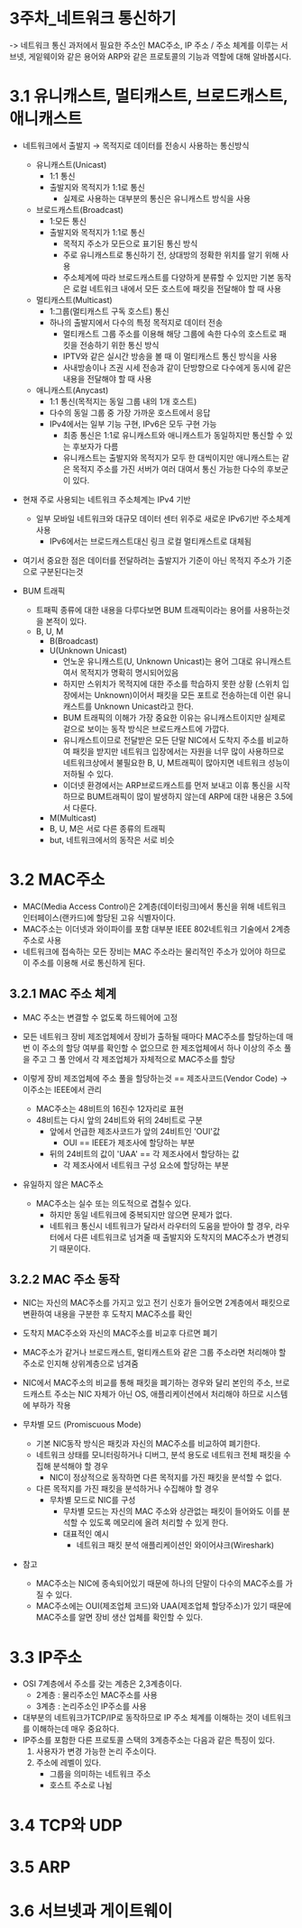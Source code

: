 # 3주차_네트워크 통신하기

-> 네트워크 통신 과저에서 필요한 주소인 MAC주소, IP 주소 / 주소 체계를 이루는 서브넷, 게잍웨이와 같은 용어와 ARP와 같은 프로토콜의 기능과 역할에 대해 알바봅시다.

# 3.1 유니캐스트, 멀티캐스트, 브로드캐스트, 애니캐스트

- 네트워크에서 출발지 → 목적지로 데이터를 전송시 사용하는 통신방식
    - 유니캐스트(Unicast)
        - 1:1 통신
        - 출발지와 목적지가 1:1로 통신
            - 실제로 사용하는 대부분의 통신은 유니캐스트 방식을 사용
    - 브로드캐스트(Broadcast)
        - 1:모든 통신
        - 출발지와 목적지가 1:1로 통신
            - 목적지 주소가 모든으로 표기된 통신 방식
            - 주로 유니캐스트로 통신하기 전, 상대방의 정확한 위치를 알기 위해 사용
            - 주소체계에 따라 브로드캐스트를 다양하게 분류할 수 있지만 기본 동작은 로컬 네트워크 내에서 모든 호스트에 패킷을 전달해야 할 때 사용
    - 멀티캐스트(Multicast)
        - 1:그룹(멀티캐스트 구독 호스트) 통신
        - 하나의 출발지에서 다수의 특정 목적지로 데이터 전송
            - 멀티캐스트 그룹 주소를 이용해 해당 그룹에 속한 다수의 호스트로 패킷을 전송하기 위한 통신 방식
            - IPTV와 같은 실시간 방송을 볼 때 이 멀티캐스트 통신 방식을 사용
            - 사내방송이나 즈권 시세 전송과 같이 단방향으로 다수에게 동시에 같은 내용을 전달해야 할 때 사용
    - 애니캐스트(Anycast)
        - 1:1 통신(목적지는 동일 그룹 내의 1개 호스트)
        - 다수의 동일 그룹 중 가장 가까운 호스트에서 응답
        - IPv4에서는 일부 기능 구현, IPv6은 모두 구현 가능
            - 최종 통신은 1:1로 유니캐스트와 애니캐스트가 동일하지만 통신할 수 있는 후보자가 다름
            - 유니캐스트는 출발지와 목적지가 모두 한 대씩이지만 애니캐스트는 같은 목적지 주소를 가진 서버가 여러 대여서 통신 가능한 다수의 후보군이 있다.
- 현재 주로 사용되는 네트워크 주소체계는 IPv4 기반
    - 일부 모바일 네트워크와 대규모 데이터 센터 위주로 새로운 IPv6기반 주소체계 사용
        - IPv6에서는 브로드캐스트대신 링크 로컬 멀티캐스트로 대체됨
- 여기서 중요한 점은 데이터를 전달하려는 출발지가 기준이 아닌 목적지 주소가 기준으로 구분된다는것


- BUM 트래픽
    - 트패픽 종류에 대한 내용을 다루다보면 BUM 트래픽이라는 용어를 사용하는것을 본적이 있다.
    - B, U, M
        - B(Broadcast)
        - U(Unknown Unicast)
            - 언노운 유니캐스트(U, Unknown Unicast)는 용어 그대로 유니캐스트여서 목적지가 명확히 명시되어있음
            - 하지만 스위치가 목적지에 대한 주소를 학습하지 못한 상황 (스위치 입장에서는 Unknown)이어서 패킷을 모든 포트로 전송하는데 이런 유니캐스트를 Unknown Unicast라고 한다.
            - BUM 트래픽의 이해가 가장 중요한 이유는 유니캐스트이지만 실제로 겉으로 보이는 동작 방식은 브로드캐스트에 가깝다.
            - 유니캐스트이므로 전달받은 모든 단말 NIC에서 도착지 주소를 비교하여 패킷을 받지만 네트워크 입장에서는 자원을 너무 많이 사용하므로 네트워크상에서 불필요한 B, U, M트래픽이 많아지면 네트워크 성능이 저하될 수 있다.
            - 이더넷 환경에서는 ARP브로드캐스트를 먼저 보내고 이휴 통신을 시작하므로 BUM트래픽이 많이 발생하지 않는데 ARP에 대한 내용은 3.5에서 다룬다.
        - M(Multicast)
        - B, U, M은 서로 다른 종류의 트래픽
        - but, 네트워크에서의 동작은 서로 비슷 

# 3.2 MAC주소

- MAC(Media Access Control)은 2계층(데이터링크)에서 통신을 위해 네트워크 인터페이스(랜카드)에 할당된 고유 식별자이다.
- MAC주소는 이더넷과 와이파이를 포함 대부분 IEEE 802네트워크 기술에서 2계층 주소로 사용
- 네트워크에 접속하는 모든 장비는 MAC 주소라는 물리적인 주소가 있어야 하므로 이 주소를 이용해 서로 통신하게 된다.

## 3.2.1 MAC 주소 체계

- MAC 주소는 변결할 수 없도록 하드웨어에 고정
- 모든 네트워크 장비 제조업체에서 장비가 출하될 때마다 MAC주소를 할당하는데 매번 이 주소의 할당 여부를 확인할 수 없으므로 한 제조업체에서 하나 이상의 주소 풀을 주고 그 풀 안에서 각 제조업체가 자체적으로 MAC주소를 할당
- 이렇게 장비 제조업체에 주소 풀을 할당하는것 == 제조사코드(Vendor Code) → 이주소는 IEEE에서 관리
    - MAC주소는 48비트의 16진수 12자리로 표현
    - 48비트는 다시 앞의 24비트와 뒤의 24비트로 구분
        - 앞에서 언급한 제조사코드가 앞의 24비트인 'OUI'값
            - OUI == IEEE가 제조사에 할당하는 부분
        - 뒤의 24비트의 값이 'UAA' == 각 제조사에서 할당하는 값
            - 각 제조사에서 네트워크 구성 요소에 할당하는 부분
        
        
- 유일하지 않은 MAC주소
    - MAC주소는 실수 또는 의도적으로 겹칠수 있다.
        - 하지만 동일 네트워크에 중복되지만 않으면 문제가 없다.
        - 네트워크 통신시 네트워크가 달라서 라우터의 도움을 받아야 할 경우, 라우터에서 다른 네트워크로 넘겨줄 때 출발지와 도착지의 MAC주소가 변경되기 때문이다.

## 3.2.2 MAC 주소 동작

- NIC는 자신의 MAC주소를 가지고 있고 전기 신호가 들어오면 2계층에서 패킷으로 변환하여 내용을 구분한 후 도착지 MAC주소를 확인
- 도착지 MAC주소와 자신의 MAC주소를 비교후 다르면 폐기
- MAC주소가 같거나 브로드캐스트, 멀티캐스트와 같은 그룹 주소라면 처리해야 할 주소로 인지해 상위계층으로 넘겨줌


- NIC에서 MAC주소의 비교를 통해 패킷을 폐기하는 경우와 달리 본인의 주소, 브로드캐스트 주소는 NIC 자체가 아닌 OS, 애플리케이션에서 처리해야 하므로 시스템에 부하가 작용
- 무차별 모드 (Promiscuous Mode)
    - 기본 NIC동작 방식은 패킷과 자신의 MAC주소를 비교하여 폐기한다.
    - 네트워크 상태를 모니터링하거나 디버그, 분석 용도로 네트워크 전체 패킷을 수집해 분석해야 할 경우
        - NIC이 정상적으로 동작하면 다른 목적지를 가진 패킷을 분석할 수 없다.
    - 다른 목적지를 가진 패킷을 분석하거나 수집해야 할 경우
        - 무차별 모드로 NIC를 구성
            - 무차별 모드는 자신의 MAC 주소와 상관없는 패킷이 들어와도 이를 분석할 수 있도록 메모리에 올려 처리할 수 있게 한다.
            - 대표적인 예시
                - 네트워크 패킷 분석 애플리케이션인 와이어샤크(Wireshark)
- 참고
    - MAC주소는 NIC에 종속되어있기 때문에 하나의 단말이 다수의 MAC주소를 가질 수 있다.
    - MAC주소에는 OUI(제조업체 코드)와 UAA(제조업체 할당주소)가 있기 때문에 MAC주소를 알면 장비 생산 업체를 확인할 수 있다.

# 3.3 IP주소

- OSI 7계층에서 주소를 갖는 계층은 2,3계층이다.
    - 2계층 : 물리주소인 MAC주소를 사용
    - 3계층 : 논리주소인 IP주소를 사용
- 대부분의 네트워크가TCP/IP로 동작하므로 IP 주소 체계를 이해하는 것이 네트워크를 이해하는데 매우 중요하다.
- IP주소를 포함한 다른 프로토콜 스택의 3계층주소는 다음과 같은 특징이 있다.
    1. 사용자가 변경 가능한 논리 주소이다.
    2. 주소에 레벨이 있다. 
        - 그룹을 의미하는 네트워크 주소
        - 호스트 주소로 나뉨
    
# 3.4 TCP와 UDP

# 3.5 ARP

# 3.6 서브넷과 게이트웨이
